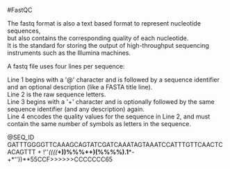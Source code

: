 #FastQC

The fastq format is also a text based format to represent nucleotide sequences,    
but also contains the corresponding quality of each nucleotide.    
It is the standard for storing the output of high-throughput sequencing instruments such as the Illumina machines.   

A fastq file uses four lines per sequence:   

Line 1 begins with a '@' character and is followed by a sequence identifier and an optional description (like a FASTA title line).   
Line 2 is the raw sequence letters.   
Line 3 begins with a '+' character and is optionally followed by the same sequence identifier (and any description) again.   
Line 4 encodes the quality values for the sequence in Line 2, and must contain the same number of symbols as letters in the sequence.  

@SEQ_ID
GATTTGGGGTTCAAAGCAGTATCGATCAAATAGTAAATCCATTTGTTCAACTCACAGTTT
+
!''*((((***+))%%%++)(%%%%).1***-+*''))**55CCF>>>>>>CCCCCCC65
